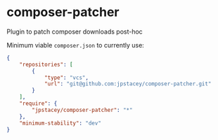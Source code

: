 composer-patcher
================

Plugin to patch composer downloads post-hoc

Minimum viable `composer.json` to currently use:

```json
{
    "repositories": [
        {
            "type": "vcs",
            "url": "git@github.com:jpstacey/composer-patcher.git"
        }
    ],
    "require": {
        "jpstacey/composer-patcher": "*"
    },
    "minimum-stability": "dev"
}
```
